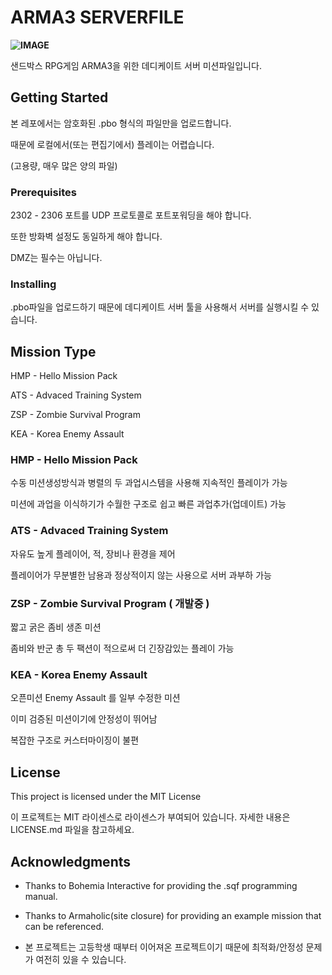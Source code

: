 # ARMA3 SERVERFILE

**![IMAGE](https://w.namu.la/s/6347876d10b7d1bc3418fd22d03b8effc40848a5dd4789b24fc077f0aeafa5a5c237573b931aabbc124f929b73a4916e78db6d4703e8ad6eedf21345426ce152aeff2fd9d2954298123f660b828e3d23da1137e4c62ca357492ffc1f8478a55967c3c3c242fbc51b1ed74ca65f34f5df)**  

샌드박스 RPG게임 ARMA3을 위한 데디케이트 서버 미션파일입니다.



## Getting Started

본 레포에서는 암호화된 .pbo 형식의 파일만을 업로드합니다.

때문에 로컬에서(또는 편집기에서) 플레이는 어렵습니다.

(고용량, 매우 많은 양의 파일)

### Prerequisites

2302 - 2306 포트를 UDP 프로토콜로 포트포워딩을 해야 합니다.

또한 방화벽 설정도 동일하게 해야 합니다.

DMZ는 필수는 아닙니다.

### Installing

.pbo파일을 업로드하기 때문에 데디케이트 서버 툴을 사용해서 서버를 실행시킬 수 있습니다.


## Mission Type

HMP - Hello Mission Pack

ATS - Advaced Training System

ZSP - Zombie Survival Program

KEA - Korea Enemy Assault

### HMP - Hello Mission Pack

수동 미션생성방식과 병렬의 두 과업시스템을 사용해 지속적인 플레이가 가능

미션에 과업을 이식하기가 수월한 구조로 쉽고 빠른 과업추가(업데이트) 가능

### ATS - Advaced Training System

자유도 높게 플레이어, 적, 장비나 환경을 제어

플레이어가 무분별한 남용과 정상적이지 않는 사용으로 서버 과부하 가능

### ZSP - Zombie Survival Program ( 개발중 )

짧고 굵은 좀비 생존 미션

좀비와 반군 총 두 팩션이 적으로써 더 긴장감있는 플레이 가능

### KEA - Korea Enemy Assault

오픈미션 Enemy Assault 를 일부 수정한 미션

이미 검증된 미션이기에 안정성이 뛰어남

복잡한 구조로 커스터마이징이 불편

## License

This project is licensed under the MIT License

이 프로젝트는 MIT 라이센스로 라이센스가 부여되어 있습니다. 자세한 내용은 LICENSE.md 파일을 참고하세요.

## Acknowledgments

* Thanks to Bohemia Interactive for providing the .sqf programming manual.
* Thanks to Armaholic(site closure) for providing an example mission that can be referenced.

* 본 프로젝트는 고등학생 때부터 이어져온 프로젝트이기 때문에 최적화/안정성 문제가 여전히 있을 수 있습니다.
